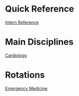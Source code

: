 # Quick Reference
[Intern Reference](00%20Reference/Junior%20Doctor/Intern%20Reference.md)

# Main Disciplines
[Cardiology](01%20Disciplines/Cardiology/Cardiology.md)

# Rotations
[Emergency Medicine](02%20Rotations/Emergency%20Medicine.md)